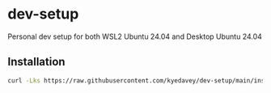 # dev-setup

Personal dev setup for both WSL2 Ubuntu 24.04 and Desktop Ubuntu 24.04

## Installation

```bash
curl -Lks https://raw.githubusercontent.com/kyedavey/dev-setup/main/install.sh | /bin/bash
```
